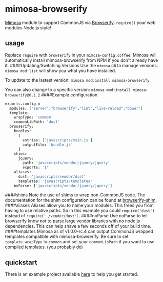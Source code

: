 # mimosa-browserify
[Mimosa](https://github.com/dbashford/mimosa) module to support CommonJS via [Browserify](https://github.com/substack/node-browserify). `require()` your web modules Node.js style!
## usage
Replace `require` with `browserify` in your `mimosa-config.coffee`. Mimosa will automatically install mimosa-browserify from NPM if you don't already have it.
####Updating/Switching Versions
Use the `mimosa` cli to manage versions. `mimosa mod:list` will show you what you have installed.

To update to the lastest version: `mimosa mod:install mimosa-browserify`

You can also change to a specific version: `mimosa mod:install mimosa-browserify@0.1.2`
####Example configuration:
```coffee
exports.config =
  modules: ["server","browserify","lint","live-reload","bower"]
  template:
    wrapType: 'common'
    commonLibPath: 'dust'
  browserify:
    bundles:
      [
        entries: ['javascripts/main.js']
        outputFile: 'bundle.js'
      ]
    shims:
      jquery:
        path: 'javascripts/vendor/jquery/jquery'
        exports: '$'
    aliases:
      dust: 'javascripts/vendor/dust'
      templates: 'javascripts/templates'
    noParse: ['javascripts/vendor/jquery/jquery']
```
####shims
Note the use of shims to wrap non-CommonJS code. The documentation for the shim configuration can be found at [browserify-shim](https://github.com/thlorenz/browserify-shim).
####aliases
Aliases allow you to name your modules. This frees you from having to use relative paths. So in this example you could `require('dust')` instead of `require('./vendor/dust')`.
####noParse
Use noParse to let browserify know not to parse large vendor libraries with no node.js dependencies.  This can help shave a few seconds off of your build time.
####templates
Mimosa as of v1.0.0-rc.4 can output CommonJS wrapped templates compatible with mimosa-browserify. Be sure to set `template.wrapType` to `common` and set your `commonLibPath` if you want to use compiled templates. (you probably do)
## quickstart
There is an example project available [here](https://github.com/JonET/mimosa-browserify-example) to help you get started.
